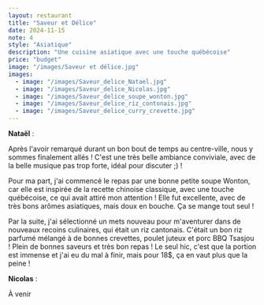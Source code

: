 ```yaml
---
layout: restaurant
title: "Saveur et Délice"
date: 2024-11-15
note: 4
style: "Asiatique"
description: "Une cuisine asiatique avec une touche québécoise"
price: "budget"
image: "/images/Saveur et délice.jpg"
images:
  - image: "/images/Saveur_delice_Natael.jpg"
  - image: "/images/Saveur_delice_Nicolas.jpg"
  - image: "/images/Saveur_delice_soupe_wonton.jpg"
  - image: "/images/Saveur_delice_riz_contonais.jpg"
  - image: "/images/Saveur_delice_curry_crevette.jpg"
---
```


**Nataël** :

Après l'avoir remarqué durant un bon bout de temps au centre-ville, nous y sommes finalement allés ! C'est une très belle ambiance conviviale, avec de la belle musique pas trop forte, idéal pour discuter ;) !

Pour ma part, j'ai commencé le repas par une bonne petite soupe Wonton, car elle est inspirée de la recette chinoise classique, avec une touche québécoise, ce qui avait attiré mon attention ! Elle fut excellente, avec de très bons arômes asiatiques, mais doux en bouche. Ça se mange tout seul !

Par la suite, j'ai sélectionné un mets nouveau pour m'aventurer dans de nouveaux recoins culinaires, qui était un riz cantonais. C'était un bon riz parfumé mélangé à de bonnes crevettes, poulet juteux et porc BBQ Tsasjou ! Plein de bonnes saveurs et très bon repas ! Le seul hic, c'est que la portion est immense et j'ai eu du mal à finir, mais pour 18$, ça en vaut plus que la peine !

**Nicolas** :

À venir 